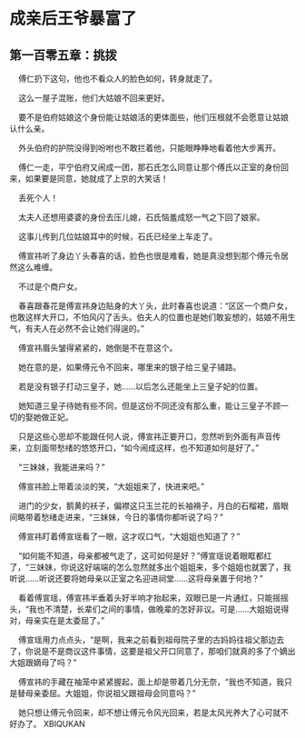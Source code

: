 # 成亲后王爷暴富了 
 ## 第一百零五章：挑拨
     傅仁扔下这句，他也不看众人的脸色如何，转身就走了。

    这么一屋子混账，他们大姑娘不回来更好。

    要不是伯府姑娘这个身份能让姑娘活的更体面些，他们压根就不会愿意让姑娘认什么亲。

    外头伯府的护院没得到吩咐也不敢拦着他，只能眼睁睁地看着他大步离开。

    傅仁一走，平宁伯府又闹成一团，那石氏怎么同意让那个傅氏以正室的身份回来，如果要是同意，她就成了上京的大笑话！

    丢死个人！

    太夫人还想用婆婆的身份去压儿媳，石氏恼羞成怒一气之下回了娘家。

    这事儿传到几位姑娘耳中的时候，石氏已经坐上车走了。

    傅宣祎听了身边丫头春喜的话，脸色也很是难看，她是真没想到那个傅元令居然这么难缠。

    不过是个商户女。

    春喜跟春花是傅宣祎身边贴身的大丫头，此时春喜也说道：“区区一个商户女，也敢这样大开口，不怕风闪了舌头。伯夫人的位置也是她们敢妄想的，姑娘不用生气，有夫人在必然不会让她们得逞的。”

    傅宣祎眉头皱得紧紧的，她倒是不在意这个。

    她在意的是，如果傅元令不回来，哪里来的银子给三皇子铺路。

    若是没有银子打动三皇子，她……以后怎么还能坐上三皇子妃的位置。

    她知道三皇子待她有些不同，但是这份不同还没有那么重，能让三皇子不顾一切的娶她做正妃。

    只是这些心思却不能跟任何人说，傅宣祎正要开口，忽然听到外面有声音传来，立刻面带愁绪的悠悠开口，“如今闹成这样，也不知道如何是好了。”

    “三妹妹，我能进来吗？”

    傅宣祎脸上带着淡淡的笑，“大姐姐来了，快进来吧。”

    进门的少女，鹅黄的袄子，偏襟这只玉兰花的长袖褙子，月白的石榴裙，眉眼间略带着愁绪走进来，“三妹妹，今日的事情你都听说了吗？”

    傅宣祎盯着傅宣瑶看了一眼，这才叹口气，“大姐姐也知道了？”

    “如何能不知道，母亲都被气走了，这可如何是好？”傅宣瑶说着眼眶都红了，“三妹妹，你说这好端端的怎么忽然就多出个姐姐来，多个姐姐也就罢了，我听说……听说还要将她母亲以正室之名迎进祠堂……这将母亲置于何地？”

    看着傅宣瑶，傅宣祎半垂着头好半响才抬起来，双眼已是一片通红，只能摇摇头，“我也不清楚，长辈们之间的事情，做晚辈的怎好非议。可是……大姐姐说得对，母亲实在是太委屈了。”

    傅宣瑶用力点点头，“是啊，我来之前看到祖母院子里的古妈妈往祖父那边去了，你说是不是商议这件事情，这要是祖父开口同意了，那咱们就真的多了个嫡出大姐跟嫡母了吗？”

    傅宣祎的手藏在袖笼中紧紧握起，面上却是带着几分无奈，“我也不知道，我只是替母亲委屈。大姐姐，你说祖父跟祖母会同意吗？”

    她只想让傅元令回来，却不想让傅元令风光回来，若是太风光养大了心可就不好办了。 
XBIQUKAN